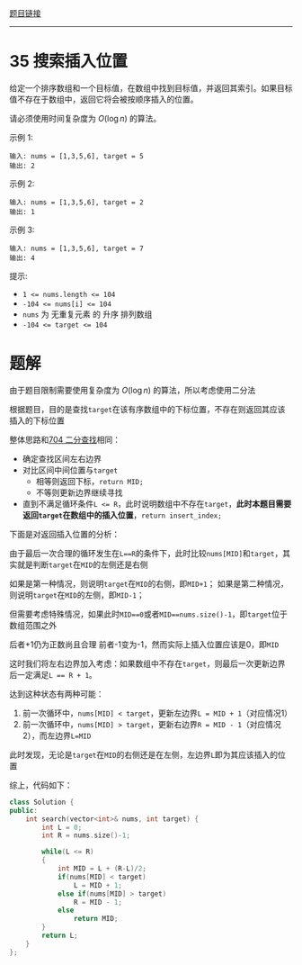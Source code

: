 
[题目链接](https://leetcode.cn/problems/search-insert-position/description/)

---
# 35 搜索插入位置

给定一个排序数组和一个目标值，在数组中找到目标值，并返回其索引。如果目标值不存在于数组中，返回它将会被按顺序插入的位置。

请必须使用时间复杂度为 $O(\log n)$ 的算法。

示例 1:

```
输入: nums = [1,3,5,6], target = 5
输出: 2
```

示例 2:

```
输入: nums = [1,3,5,6], target = 2
输出: 1
```

示例 3:

```
输入: nums = [1,3,5,6], target = 7
输出: 4
```
 

提示:
- `1 <= nums.length <= 104`
- `-104 <= nums[i] <= 104`
- `nums` 为 无重复元素 的 升序 排列数组
- `-104 <= target <= 104`

# 题解

由于题目限制需要使用复杂度为 $O(\log n)$ 的算法，所以考虑使用二分法

根据题目，目的是查找`target`在该有序数组中的下标位置，不存在则返回其应该插入的下标位置

整体思路和[704 二分查找](1-1-704_二分查找.md)相同：
- 确定查找区间左右边界
- 对比区间中间位置与`target`
  - 相等则返回下标，`return MID;`
  - 不等则更新边界继续寻找
- 直到不满足循环条件`L <= R`，此时说明数组中不存在`target`，**此时本题目需要返回`target`在数组中的插入位置**，`return insert_index;`

下面是对返回插入位置的分析：

由于最后一次合理的循环发生在`L==R`的条件下，此时比较`nums[MID]`和`target`，其实就是判断`target`在`MID`的左侧还是右侧

如果是第一种情况，则说明`target`在`MID`的右侧，即`MID+1`；
如果是第二种情况，则说明`target`在`MID`的左侧，即`MID-1`；

但需要考虑特殊情况，如果此时`MID==0`或者`MID==nums.size()-1`，即`target`位于数组范围之外

后者+1仍为正数尚且合理
前者-1变为-1，然而实际上插入位置应该是0，即`MID`

这时我们将左右边界加入考虑：如果数组中不存在`target`，则最后一次更新边界后一定满足`L == R + 1`。

达到这种状态有两种可能：
1. 前一次循环中，`nums[MID] < target`，更新左边界`L = MID + 1`（对应情况1）
2. 前一次循环中，`nums[MID] > target`，更新右边界`R = MID - 1`（对应情况2），而左边界`L=MID`

此时发现，无论是`target`在`MID`的右侧还是在左侧，左边界`L`即为其应该插入的位置

综上，代码如下：

```cpp
class Solution {
public:
    int search(vector<int>& nums, int target) {
        int L = 0;
        int R = nums.size()-1;

        while(L <= R)
        {
            int MID = L + (R-L)/2;
            if(nums[MID] < target)
                L = MID + 1;
            else if(nums[MID] > target)
                R = MID - 1;
            else
                return MID;
        }
        return L;
    }
};
```
